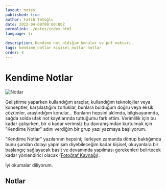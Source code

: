 ```yaml
---
layout: notes
published: true
author: Fatih Tatoğlu
date: 2022-04-08T00:00:00Z
permalink: ./notes/index.html
language: tr

description: Kendime not aldığım konular ve püf noktarı.
tags: kendime_notlar kişisel_notlar notlar
order: 4
---
```


# Kendime Notlar

![Notlar](../../image/notes.jpg)

Geliştirme yaparken kullandığım araçlar, kullandığım teknolojiler veya konseptler, karşılaştığım zorluklar, bunlara bulduğum doğru veya eksik çözümler, araştırdığım konular... Bunların hepsini aklımda, bilgisayarımda, sağda solda ufak not kayıtlarında tuttuğumu fark ettim. Verimlilik için bu kadar çalışırken, bir o kadar verimsiz bu davranışımdan kurtulmak için "Kendime Notlar" adını verdiğim bir grup yazı yazmaya başlıyorum.

"Kendime Notlar" yazılarının hepsini; ilerleyen zamanda dönüp baktığımda bunu şundan dolayı yapmışım diyebileceğim kadar kişisel, okuyanlara bir başlangıç sağlayacak basit ve devamında yapılması gerekenleri belirtecek kadar yönlendirici olacak ([Fotoğraf Kaynağı](https://www.pexels.com/tr-tr/fotograf/yapiskan-not-lot-1629212/)).

İyi okumalar diliyorum.

## Notlar

